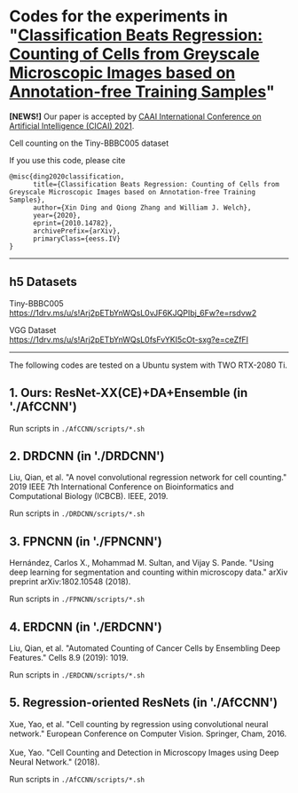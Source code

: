 # Codes for the experiments in "[Classification Beats Regression: Counting of Cells from Greyscale Microscopic Images based on Annotation-free Training Samples](https://arxiv.org/pdf/2010.14782.pdf)"

**[NEWS!]** Our paper is accepted by [CAAI International Conference on Artificial Intelligence (CICAI) 2021](https://cicai.caai.cn/#/).

Cell counting on the Tiny-BBBC005 dataset

If you use this code, please cite
```text
@misc{ding2020classification,
      title={Classification Beats Regression: Counting of Cells from Greyscale Microscopic Images based on Annotation-free Training Samples},
      author={Xin Ding and Qiong Zhang and William J. Welch},
      year={2020},
      eprint={2010.14782},
      archivePrefix={arXiv},
      primaryClass={eess.IV}
}
```

--------------------------------------------------------

## h5 Datasets
Tiny-BBBC005 <br />
https://1drv.ms/u/s!Arj2pETbYnWQsL0vJF6KJQPIbj_6Fw?e=rsdvw2

VGG Dataset <br />
https://1drv.ms/u/s!Arj2pETbYnWQsL0fsFvYKI5cOt-sxg?e=ceZfFI


--------------------------------------------------------

The following codes are tested on a Ubuntu system with TWO RTX-2080 Ti. <br />

## 1. Ours: ResNet-XX(CE)+DA+Ensemble (in './AfCCNN') <br />
Run scripts in `./AfCCNN/scripts/*.sh`

## 2. DRDCNN (in './DRDCNN') <br />
Liu, Qian, et al. "A novel convolutional regression network for cell counting." 2019 IEEE 7th International Conference on Bioinformatics and Computational Biology (ICBCB). IEEE, 2019. <br />

Run scripts in `./DRDCNN/scripts/*.sh`

## 3. FPNCNN (in './FPNCNN') <br />
Hernández, Carlos X., Mohammad M. Sultan, and Vijay S. Pande. "Using deep learning for segmentation and counting within microscopy data." arXiv preprint arXiv:1802.10548 (2018). <br />

Run scripts in `./FPNCNN/scripts/*.sh`

## 4. ERDCNN (in './ERDCNN') <br />
Liu, Qian, et al. "Automated Counting of Cancer Cells by Ensembling Deep Features." Cells 8.9 (2019): 1019. <br />

Run scripts in `./ERDCNN/scripts/*.sh`

## 5. Regression-oriented ResNets (in './AfCCNN') <br />
Xue, Yao, et al. "Cell counting by regression using convolutional neural network." European Conference on Computer Vision. Springer, Cham, 2016. <br />  
Xue, Yao. "Cell Counting and Detection in Microscopy Images using Deep Neural Network." (2018). <br />

Run scripts in `./AfCCNN/scripts/*.sh`
